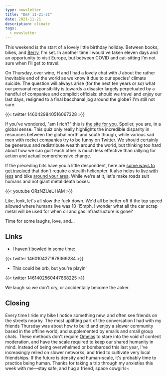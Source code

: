 ```yaml
---
type: newsletter
title: "D&F 11-21-21"
date: 2021-11-21
description: climate
tags:
  - newsletter
---
```


This weekend is the start of a lovely little birthday holiday. Between books, bikes, and [Berry](https://mattberry.bandcamp.com/album/witchazel-tenth-anniversary-reissue), I'm set. In another time I would've taken eleven days and an opportunity to visit Europe, but between COVID and cat-sitting I'm not sure when I'll get to travel.

On Thursday, over wine, H and I had a lovely chat with J about the rather inevitable end of the world as we know it due to our species' climate suicide. The question will always arise (for the next ten years or so) what our personal responsibility is towards a disaster largely perpetuated by a handful of companies and complicit officials: should we travel and enjoy our last days, resigned to a final bacchanal jog around the globe? I'm still not sure.

{{< twitter 1460429840516067328 >}}

If you've wondered, "am I rich?" this is [the site for you](https://howrichami.givingwhatwecan.org/how-rich-am-i). Spoiler, you are, in a global sense. This quiz only really highlights the incredible disparity in resources between the global north and south though, while various sad men with rocket companies try to be funny on Twitter. We should certainly be generous and redistribute wealth around the world, but thinking too hard about how we can guilt each other is much less effective than rallying for action and actual comprehensive change.

If the preceding bits have you a little despondent, here are [some ways to get involved](https://www.escapethecity.org/article/how-to-put-sustainability-at-the-heart-of-your-career) that don't require a stealth helicopter. It also helps to [live with less](https://www.bloomberg.com/opinion/articles/2021-11-12/personal-finance-americans-need-to-live-more-like-europeans) and bike [around your area](https://papersky.jp/en/electric-ride-misaki/). While we're at it, let's make roads suit humans and not giant metal death boxes:

{{< youtube ORzNZUeUHAM >}}

Like, look, let's all slow the fuck down. We'd all be better off if the top speed allowed where humans live was 10-15mph. I wonder what all the car scrap metal will be used for when oil and gas infrastructure is gone?

Time for some laughs, love, and...

## Links

- I haven't bowled in some time:

{{< twitter 1460104271878369284 >}}

- This could be orb, but you're playin'

{{< twitter 1461402560447668225 >}}

We laugh so we don't cry, or accidentally become the Joker.

## Closing

Every time I ride my bike I notice something new, and often see friends on the streets nearby. The most uplifting part of the conversation I had with my friends Thursday was about how to build and enjoy a slower community based in the offline world, and supplemented by emails and small group chats. These methods don't require [Omelas](https://www.utilitarianism.com/nu/omelas.pdf) to stare into the void of content moderation, and have the scale required to keep our shared humanity in mind. Instead of being overwhelmed or bombarded this last year, I've increasingly relied on slower networks, and tried to cultivate very local friendships. If the future is density and human-scale, it's probably time to practice being human. Thanks for taking a trip through my anxieties this week with me—stay safe, and hug a friend, space cowgirls~